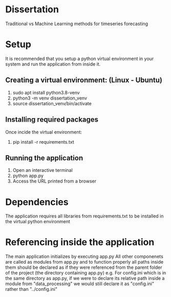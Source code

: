 # Dissertation
Traditional vs Machine Learning methods for timeseries forecasting

# Setup
It is recommended that you setup a python virtual environment in your system and run the application from inside it.

## Creating a virtual environment: (Linux - Ubuntu)
1) sudo apt install python3.8-venv
2) python3 -m venv dissertation_venv
3) source dissertation_venv/bin/activate

## Installing required packages
Once incide the virtual environment:
1) pip install -r requirements.txt

## Running the application
1) Open an interactive terminal
2) python app.py
3) Access the URL printed from a browser

# Dependencies
The application requires all libraries from requirements.txt to be installed in the virtual python environment

# Referencing inside the application
The main application initializes by executing app.py
All other componenets are called as modules from app.py and to function properly all paths inside them should be declared as if they were referenced from the parent folder of the project (the directory containing app.py)
e.g. For config.ini which is in the same directory as app.py, if we were to declare its relative path inside a module from "data_processing" we would still declare it as "config.ini" rather than "../config.ini"